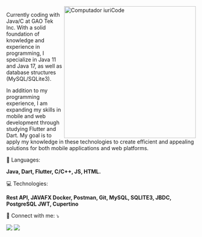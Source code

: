 <img src="https://raw.githubusercontent.com/MicaelliMedeiros/micaellimedeiros/master/image/computer-illustration.png" min-width="400px" max-width="350px" width="350px" align="right" alt="Computador iuriCode">

<p align="left"> 
Currently coding with Java/C at GAO Tek Inc. With a solid foundation of knowledge and experience in programming, I specialize in Java 11 and Java 17, as well as database structures (MySQL/SQLite3). 

In addition to my programming experience, I am expanding my skills in mobile and web development through studying Flutter and Dart. My goal is to apply my knowledge in these technologies to create efficient and appealing solutions for both mobile applications and web platforms.
</p>

<p align="left">
  🦄 Languages: 
</p>

<p align="left">
  <strong> Java, Dart, Flutter, C/C++, JS, HTML.</strong>
</p>

<p align="left">
  💻 Technologies:
</p>

<p align="left">
  <strong> Rest API, JAVAFX Docker, Postman, Git, MySQL, SQLITE3, 
    JBDC, PostgreSQL JWT, Cupertino</strong>
</p>

<p align="left">
  💌 Connect with me: ⤵️
</p>

<p align="left">
  <a href="#" alt="Gmail">
  <img src="https://img.shields.io/badge/-Gmail-FF0000?style=flat-square&labelColor=FF0000&logo=gmail&logoColor=white&link=<a href="mailto:manuelmiguezlauria@gmail.com" /></a>

  <a href="#" alt="Linkedin">
  <img src="https://img.shields.io/badge/-Linkedin-0e76a8?style=flat-square&logo=Linkedin&logoColor=white&link=https://www.linkedin.com/in/manuelmiguezlauria/" /></a>




